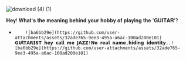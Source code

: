 ![download (4) (1)](https://github.com/user-attachments/assets/b1f4b051-6b0a-4f57-b7b2-4364d120bf7b)

𝐇𝐞𝐲! 𝐖𝐡𝐚𝐭'𝐬 𝐭𝐡𝐞 𝐦𝐞𝐚𝐧𝐢𝐧𝐠 𝐛𝐞𝐡𝐢𝐧𝐝 𝐲𝐨𝐮𝐫 𝐡𝐨𝐛𝐛𝐲 𝐨𝐟 𝐩𝐥𝐚𝐲𝐢𝐧𝐠 𝐭𝐡𝐞 '𝐆𝐔𝐈𝐓𝐀𝐑'? 

-         ![ba6bb29e](https://github.com/user-attachments/assets/32ade765-9ee3-495a-a6ac-100ad200e101) 𝗚𝗨𝗹𝗧𝗔𝗥𝗜𝗦𝗧 𝗵𝗲𝘆 𝗰𝗮𝗹𝗹 𝗺𝗲 𝗝𝗔𝗭𝗭!𝗡𝗼 𝗿𝗲𝗮𝗹 𝗻𝗮𝗺𝗲,𝗵𝗶𝗱𝗶𝗻𝗴 𝗶𝗱𝗲𝗻𝘁𝗶𝘁𝘆..![ba6bb29e](https://github.com/user-attachments/assets/32ade765-9ee3-495a-a6ac-100ad200e101) 



